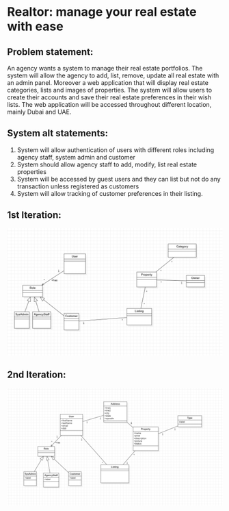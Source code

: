 # Realtor: manage your real estate with ease

## Problem statement:

An agency wants a system to manage their real estate portfolios. The system will allow the agency to add, list, remove, update all real
estate with an admin panel. Moreover a web application that will display real estate categories, lists and images of properties.
The system will allow users to create their accounts and save their real estate preferences in their wish lists.
The web application will be accessed throughout different location, mainly Dubai and UAE.

## System alt statements:

1. System will allow authentication of users with different roles including agency staff, system admin and customer
2. System should allow agency staff to add, modify, list real estate properties
3. System will be accessed by guest users and they can list but not do any transaction unless registered as customers
4. System will allow tracking of customer preferences in their listing.

## 1st Iteration:

![alt text](class-diagram.png)

## 2nd Iteration:
![alt text](image.png)